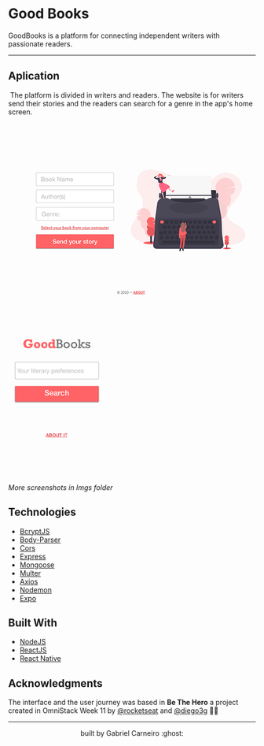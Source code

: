 # Good Books
GoodBooks is a platform for connecting independent writers with passionate readers. 
***

## Aplication 

​		The platform is divided in writers and readers. The website is for writers send their stories and the readers can search for a genre in the app's home screen. 

![Send-book-screen](./imgs/Send.png) ![Home-App](./imgs/Home.png)

*More screenshots in Imgs folder*

## Technologies

- [BcryptJS](https://www.npmjs.com/package/bcryptjs)
- [Body-Parser](https://www.npmjs.com/package/body-parser)
- [Cors](https://www.npmjs.com/package/cors)
- [Express](https://expressjs.com)
- [Mongoose](https://mongoosejs.com/)
- [Multer](https://github.com/expressjs/multer)
- [Axios](https://www.npmjs.com/package/axios)
- [Nodemon](https://nodemon.io/)
- [Expo](https://expo.io/)

## Built With
- [NodeJS](https://nodejs.org/en/)
- [ReactJS](https://reactjs.org/)
- [React Native](https://reactnative.dev/)

## Acknowledgments
The interface and the user journey was based in __Be The Hero__ a project created in OmniStack Week 11 by [@rocketseat](https://github.com/rocketseat) and [@diego3g](https://github.com/diego3g) 🦸‍♀️

---
<p align="center"> built by Gabriel Carneiro :ghost: </p>
